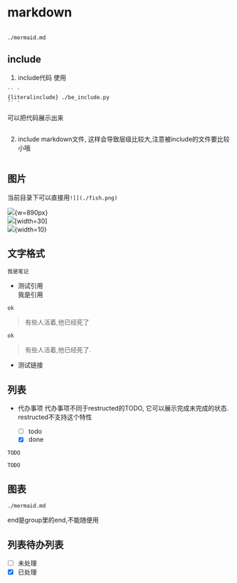 # markdown
```{contents}
```

```{toctree}
./mermaid.md
```

## include

1. include代码
使用
```
`` `
{literalinclude} ./be_include.py
`` `
```
可以把代码展示出来

```{literalinclude} ./be_include.py
```

2. include markdown文件, 这样会导致层级比较大,注意被include的文件要比较小哦
```{include} ./be_include.md
```

## 图片
当前目录下可以直接用`![](./fish.png)`

![](./fish.png){w=890px}  
![](../test.png)[width=30]  
![](../test.png){width=10}

## 文字格式
```{note}
我是笔记
```

* 测试引用  
我是引用  

```
ok
```

> 有些人活着,他已经死了

```
ok
```

>有些人活着,他已经死了.


* 测试链接

## 列表
* 代办事项
代办事项不同于restructed的TODO, 它可以展示完成未完成的状态. restructed不支持这个特性

    * [ ] todo
    * [x] done

```{todo}
TODO
```

```{note}
TODO
```

## 图表
```{toctree}
./mermaid.md
```
end是group里的end,不能随便用


## 列表待办列表
- [ ] 未处理
- [x] 已处理
